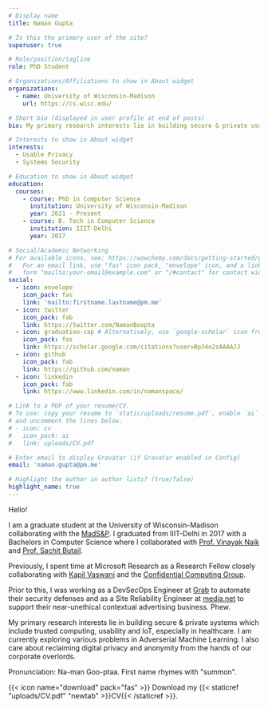 ```yaml
---
# Display name
title: Naman Gupta

# Is this the primary user of the site?
superuser: true

# Role/position/tagline
role: PhD Student

# Organizations/Affiliations to show in About widget
organizations:
  - name: University of Wisconsin-Madison
    url: https://cs.wisc.edu/

# Short bio (displayed in user profile at end of posts)
bio: My primary research interests lie in building secure & private usable-systems especially for the at-risk population. I also care about reclaiming digital privacy and anonymity from the hands of our corporate overlords.

# Interests to show in About widget
interests:
  - Usable Privacy
  - Systems Security 

# Education to show in About widget
education:
  courses:
    - course: PhD in Computer Science
      institution: University of Wisconsin-Madison
      year: 2021 - Present
    - course: B. Tech in Computer Science
      institution: IIIT-Delhi
      year: 2017

# Social/Academic Networking
# For available icons, see: https://wowchemy.com/docs/getting-started/page-builder/#icons
#   For an email link, use "fas" icon pack, "envelope" icon, and a link in the
#   form "mailto:your-email@example.com" or "/#contact" for contact widget.
social:
  - icon: envelope
    icon_pack: fas
    link: 'mailto:firstname.lastname@pm.me'
  - icon: twitter
    icon_pack: fab
    link: https://twitter.com/NamanBoopta
  - icon: graduation-cap # Alternatively, use `google-scholar` icon from `ai` icon pack
    icon_pack: fas
    link: https://scholar.google.com/citations?user=Bp34o2sAAAAJJ
  - icon: github
    icon_pack: fab
    link: https://github.com/naman
  - icon: linkedin
    icon_pack: fab
    link: https://www.linkedin.com/in/namanspace/

# Link to a PDF of your resume/CV.
# To use: copy your resume to `static/uploads/resume.pdf`, enable `ai` icons in `params.toml`,
# and uncomment the lines below.
# - icon: cv
#   icon_pack: ai
#   link: uploads/CV.pdf

# Enter email to display Gravatar (if Gravatar enabled in Config)
email: 'naman.gupta@pm.me'

# Highlight the author in author lists? (true/false)
highlight_name: true
---
```


Hello! <br/>

I am a graduate student at the University of Wisconsin-Madison collaborating with the <a target="_blank" href="https://madsp.cs.wisc.edu/"> MadS&P</a>. I graduated from IIIT-Delhi in 2017 with a Bachelors in Computer Science where I collaborated with <a target="_blank" href="http://vinayaknaik.info/">Prof. Vinayak Naik</a> and <a target="_blank" href="https://www.niu.edu/ceet/about/faculty-and-instructors/butail-sachit.shtml">Prof. Sachit Butail</a>.

Previously, I spent time at Microsoft Research as a Research Fellow closely collaborating with <a target="_blank" href="https://www.microsoft.com/en-us/research/people/kapilv/">Kapil Vaswani</a> and the <a target="_blank" href="https://www.microsoft.com/en-us/research/theme/confidential-computing/">Confidential Computing Group</a>. 
<!-- I also collaborated with <a target="_blank" href="https://www.microsoft.com/en-us/research/people/aseemr/">Aseem Rastogi</a>, <a target="_blank" href="https://www.microsoft.com/en-us/research/people/svolos/">Stavros Volos</a> and <a target="_blank" href="https://www.microsoft.com/en-us/research/people/apmehra/">Apurv Mehra</a>. -->
Prior to this, I was working as a DevSecOps Engineer at <a target="_blank"  href="https://grab.com">Grab</a> to automate their security defenses and as a Site Reliability Engineer at <a target="_blank" href="https://media.net">media.net</a> to support their near-unethical contextual advertising business. Phew. 

My primary research interests lie in building secure & private systems which include trusted computing, usability and IoT, especially in healthcare. I am currently exploring various problems in Adverserial Machine Learning. I also care about reclaiming digital privacy and anonymity from the hands of our corporate overlords.

Pronunciation: Na-man Goo-ptaa. First name rhymes with "summon".

{{< icon name="download" pack="fas" >}} Download my {{< staticref "uploads/CV.pdf" "newtab" >}}CV{{< /staticref >}}.
